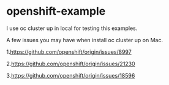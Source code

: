 # openshift-example

I use oc cluster up in local for testing this examples.

A few issues you may have when install oc cluster up on Mac.

1.https://github.com/openshift/origin/issues/8997

2.https://github.com/openshift/origin/issues/21230

3.https://github.com/openshift/origin/issues/18596